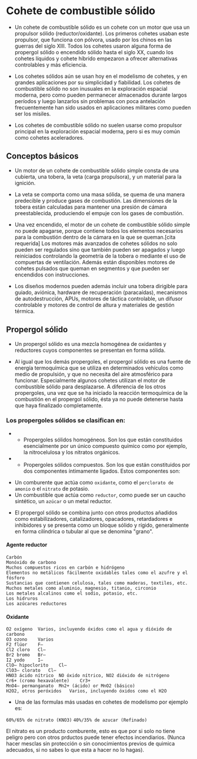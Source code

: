 # Cohete de combustible sólido

- Un cohete de combustible sólido es un cohete con un motor que usa un propulsor sólido (reductor/oxidante). Los primeros cohetes usaban este propulsor, que funciona con pólvora, usado por los chinos en las guerras del siglo XIII. Todos los cohetes usaron alguna forma de propergol sólido o encendido sólido hasta el siglo XX, cuando los cohetes líquidos y cohete híbrido empezaron a ofrecer alternativas controlables y más eficiencia. 

- Los cohetes sólidos aún se usan hoy en el modelismo de cohetes, y en grandes aplicaciones por su simplicidad y fiabilidad. Los cohetes de combustible sólido no son inusuales en la exploración espacial moderna, pero como pueden permanecer almacenados durante largos períodos y luego lanzarlos sin problemas con poca antelación frecuentemente han sido usados en aplicaciones militares como pueden ser los misiles. 

- Los cohetes de combustible sólido no suelen usarse como propulsor principal en la exploración espacial moderna, pero si es muy común como cohetes aceleradores. 

## Conceptos básicos

- Un motor de un cohete de combustible sólido simple consta de una cubierta, una tobera, la veta (carga propulsora), y un material para la ignición.

- La veta se comporta como una masa sólida, se quema de una manera predecible y produce gases de combustión. Las dimensiones de la tobera están calculadas para mantener una presión de cámara preestablecida, produciendo el empuje con los gases de combustión.

- Una vez encendido, el motor de un cohete de combustible sólido simple no puede apagarse, porque contiene todos los elementos necesarios para la combustión dentro de la cámara en la que se queman.[cita requerida] Los motores más avanzados de cohetes sólidos no solo pueden ser regulados sino que también pueden ser apagados y luego reiniciados controlando la geometría de la tobera o mediante el uso de compuertas de ventilación. Además están disponibles motores de cohetes pulsados que queman en segmentos y que pueden ser encendidos con instrucciones.

- Los diseños modernos pueden además incluir una tobera dirigible para guiado, aviónica, hardware de recuperación (paracaídas), mecanismos de autodestrucción, APUs, motores de táctica controlable, un difusor controlable y motores de control de altura y materiales de gestión térmica. 

## Propergol sólido

- Un propergol sólido es una mezcla homogénea de oxidantes y reductores cuyos componentes se presentan en forma sólida.

- Al igual que los demás propergoles, el propergol sólido es una fuente de energía termoquímica que se utiliza en determinados vehículos como medio de propulsión, y que no necesita del aire atmosférico para funcionar. Especialmente algunos cohetes utilizan el motor de combustible sólido para desplazarse. A diferencia de los otros propergoles, una vez que se ha iniciado la reacción termoquímica de la combustión en el propergol sólido, ésta ya no puede detenerse hasta que haya finalizado completamente.

### Los propergoles sólidos se clasifican en:

- -  Propergoles sólidos homogéneos.
Son los que están constituidos esencialmente por un único compuesto químico como por ejemplo, la nitrocelulosa y los nitratos orgánicos.

- - Propergoles sólidos compuestos.
Son los que están constituidos por dos componentes íntimamente ligados. Estos componentes son:

* Un comburente que actúa como `oxidante`, como el `perclorato de amonio` o el `nitrato` de potasio.
* Un combustible que actúa como `reductor`, como puede ser un caucho sintético, un `azúcar` o un metal reductor.

- El propergol sólido se combina junto con otros productos añadidos como estabilizadores, catalizadores, opacadores, retardadores e inhibidores y se presenta como un bloque sólido y rígido, generalmente en forma cilíndrica o tubular al que se denomina "grano".

#### Agente reductor

    Carbón
    Monóxido de carbono
    Muchos compuestos ricos en carbón e hidrógeno
    Elementos no metálicos fácilmente oxidables tales como el azufre y el fósforo
    Sustancias que contienen celulosa, tales como maderas, textiles, etc.
    Muchos metales como aluminio, magnesio, titanio, circonio
    Los metales alcalinos como el sodio, potasio, etc.
    Los hidruros
    Los azúcares reductores

#### Oxidante

    O2 oxígeno 	Varios, incluyendo óxidos como el agua y dióxido de carbono
    O3 ozono 	Varios
    F2 flúor 	F–
    Cl2 cloro 	Cl–
    Br2 bromo 	Br–
    I2 yodo 	I–
    ClO– hipoclorito 	Cl–
    ClO3– clorato 	Cl–
    HNO3 ácido nítrico 	NO óxido nítrico, NO2 dióxido de nitrógeno
    Cr6+ (cromo hexavalente) 	Cr3+
    MnO4– permanganato 	Mn2+ (ácido) or MnO2 (básico)
    H2O2, otros peróxidos 	Varios, incluyendo óxidos como el H2O 

* Una de las formulas más usadas en cohetes de modelismo por ejemplo es:

`60%/65% de nitrato (KNO3)`
`40%/35% de azucar (Refinado)`

El nitrato es un producto comburente, esto es que por si solo no tiene peligro pero con otros prductos puede tener efectos incendiarios. (Nunca hacer mesclas sin protección o sin conocimientos previos de quimica adecuados, si no sabes lo que esta a hacer no lo hagas).